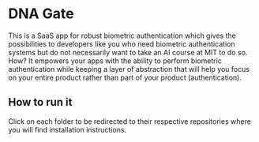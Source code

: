 # DNA Gate
This is a SaaS app for robust biometric authentication which gives the possibilities to developers like you who need biometric authentication 
systems but do not necessarily want to take an AI course at MIT to do so. How? It empowers your apps with the ability to perform biometric
authentication while  keeping a layer of abstraction that will help you focus on your entire product rather than part of your product (authentication). 

## How to run it
Click on each folder to be redirected to their respective repositories where you will find installation instructions.
